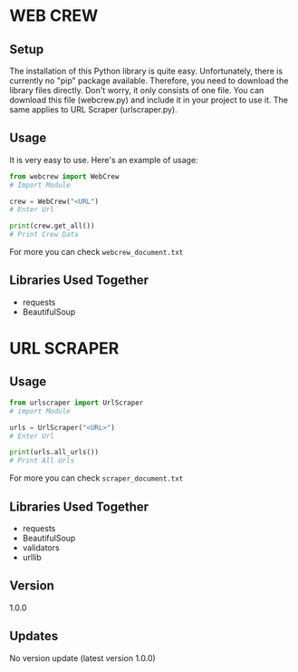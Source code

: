 # WEB CREW

## Setup
The installation of this Python library is quite easy. Unfortunately, there is currently no "pip" package available. Therefore, you need to download the library files directly. Don't worry, it only consists of one file. You can download this file (webcrew.py) and include it in your project to use it. The same applies to URL Scraper (urlscraper.py).

## Usage
It is very easy to use.
Here's an example of usage:
```python
from webcrew import WebCrew
# İmport Module

crew = WebCrew("<URL")
# Enter Url

print(crew.get_all())
# Print Crew Data
```
For more you can check `webcrew_document.txt`

## Libraries Used Together
* requests
* BeautifulSoup

# URL SCRAPER

## Usage
```python
from urlscraper import UrlScraper
# import Module

urls = UrlScraper("<URL>")
# Enter Url

print(urls.all_urls())
# Print All Urls

```
For more you can check `scraper_document.txt`

## Libraries Used Together
* requests
* BeautifulSoup
* validators
* urllib

## Version
1.0.0

## Updates
No version update (latest version 1.0.0)
